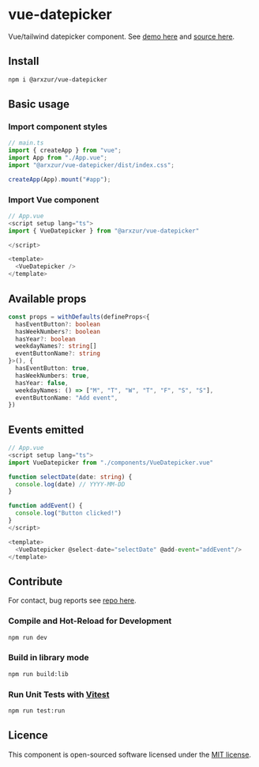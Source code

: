 # vue-datepicker

Vue/tailwind datepicker component. See [demo here](https://codesandbox.io/embed/inspiring-ioana-6ns5vn?fontsize=14&hidenavigation=1&theme=dark/) and [source here](https://gitlab.com/arxzur/vue-datepicker/).

## Install

```sh
npm i @arxzur/vue-datepicker
```

## Basic usage

### Import component styles

```ts
// main.ts
import { createApp } from "vue";
import App from "./App.vue";
import "@arxzur/vue-datepicker/dist/index.css";

createApp(App).mount("#app");
```

### Import Vue component

```ts
// App.vue
<script setup lang="ts">
import { VueDatepicker } from "@arxzur/vue-datepicker"

</script>

<template>
  <VueDatepicker />
</template>
```

## Available props

```ts
const props = withDefaults(defineProps<{
  hasEventButton?: boolean
  hasWeekNumbers?: boolean
  hasYear?: boolean
  weekdayNames?: string[]
  eventButtonName?: string
}>(), {
  hasEventButton: true,
  hasWeekNumbers: true,
  hasYear: false,
  weekdayNames: () => ["M", "T", "W", "T", "F", "S", "S"],
  eventButtonName: "Add event",
})
```

## Events emitted

```ts
// App.vue
<script setup lang="ts">
import VueDatepicker from "./components/VueDatepicker.vue"

function selectDate(date: string) {
  console.log(date) // YYYY-MM-DD
}

function addEvent() {
  console.log("Button clicked!")
}
</script>

<template>
  <VueDatepicker @select-date="selectDate" @add-event="addEvent"/>
</template>
```

## Contribute

For contact, bug reports see [repo here](https://gitlab.com/arxzur/vue-datepicker/).

### Compile and Hot-Reload for Development

```sh
npm run dev
```

### Build in library mode

```sh
npm run build:lib
```

### Run Unit Tests with [Vitest](https://vitest.dev/)

```sh
npm run test:run
```

## Licence

This component is open-sourced software licensed under the [MIT license](https://opensource.org/licenses/MIT/).
